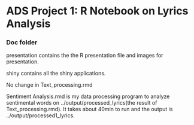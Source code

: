 # ADS Project 1:  R Notebook on Lyrics Analysis

### Doc folder

presentation contains the the R presentation file and images for presentation.

shiny contains all the shiny applications.

No change in Text_processing.rmd

Sentiment Analysis.rmd is my data processing program to analyze sentimental words on ../output/processed_lyrics(the result of Text_processing.rmd). It takes about 40min to run and the output is ../output/processed1_lyrics.
